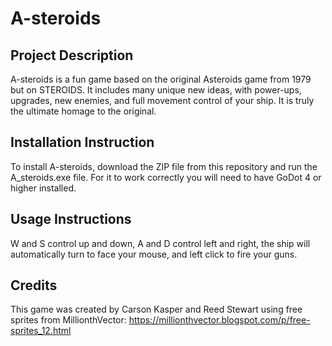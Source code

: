 # A-steroids 

## Project Description 
A-steroids is a fun game based on the original Asteroids game from 1979 but on STEROIDS. It includes many unique new ideas, with power-ups, upgrades, new enemies, and full movement control of your ship. It is truly the ultimate homage to the original.  

## Installation Instruction
To install A-steroids, download the ZIP file from this repository and run the A_steroids.exe file. For it to work correctly you will need to have GoDot 4 or higher installed.

## Usage Instructions
W and S control up and down, A and D control left and right, the ship will automatically turn to face your mouse, and left click to fire your guns.

## Credits
This game was created by Carson Kasper and Reed Stewart using free sprites from MillionthVector: https://millionthvector.blogspot.com/p/free-sprites_12.html
